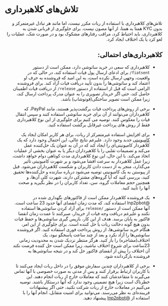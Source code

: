 # تلاش‌های کلاهبرداری
<div dir="rtl">
  
تلاش‌های کلاهبرداری با استفاده از ربات مکرر نیست، اما مانند هر تبادل غیرمتمرکز و بدون KYC همتا به همتا، از آنها مصون نیست. برای جلوگیری از قربانی شدن به کلاهبرداری، باید احتیاط کرد، مراقب رفتارهای مشکوک بود و در صورت شک، عملیات را لغو کرد یا یک اختلاف ایجاد کرد.
## کلاهبرداری‌های احتمالی:
- کلاهبرداری که سعی در خرید ساتوشی دارد، ممکن است از دستور `fiatsent/` برای ادعای ارسال پول فیات استفاده کند، در حالی که در واقعیت، وجهی ارسال نکرده است، به این امید که فروشنده به حرف او اعتماد کند و ساتوشی‌ها را بدون تأیید دریافت فیات آزاد کند. برای فروشنده الزامی است که قبل از استفاده از دستور `release/` از دریافت فیات اطمینان حاصل کند، حتی اگر خریدار تصویری را به عنوان مدرک پرداخت ارسال کند، زیرا ممکن است تصویر ساختگی(فوتوشاپ) باشد.
- برخی از روش‌های پرداخت فیات برگشت‌پذیر هستند، مانند PayPal، که کلاهبرداران می‌توانند از آن برای خرید ساتوشی استفاده کنند و سپس انتقال فیات را معکوس کنند. توصیه می کنیم برای جلوگیری از این نوع کلاهبرداری فقط از روش های پرداخت غیرقابل برگشت استفاده کنید.

- برای افزایش استفاده غیرمتمرکز از ربات، برای هر کاربر امکان ایجاد یک [کامیونیتی](https://lnp2pbot.com/learn/communities.html) جدبد وجود دارد. علیرغم نتایج عالی، این احتمال وجود دارد که یک کلاهبردار کامیونیتی‌ای را ایجاد کند که در آن به عنوان یک حل‌کننده عمل می‌کند و تصمیمات تقلبی را با کلاهبرداران دیگر یا به عنوان بخشی از عملیات اتخاذ می‌کند. با این حال، این نوع کلاهبرداری مدت کوتاهی دوام خواهد داشت، زیرا عمل کلاهبردار به سرعت افشا می‌شود و بر شهرت کامیونیتی تأثیر می‌گذارد، منجر به از دست دادن کاربران و شکست کلاهبرداران می‌شود. قبل از پیوستن به یک کامیونیتی توصیه می‌شود درباره سازنده و حل‌کننده‌ها تحقیق کنید، بررسی کنید که آیا گروه‌های مشترکی دارند، شهرت کلی آن‌ها، و همچنین حجم معاملات گروه، سن، تعداد کاربران را در نظر بگیرید و صحت آنها را تأیید کنید.

- یک فروشنده کلاهبردار ممکن است از فاکتورهای نگهداری شده در @lnp2pbot استفاده کند، که مدت زمان انقضای آنها حدود 23 ساعت است. آنها ممکن است از دستور  `/release`  برای آزاد کردن ساتوشی‌ها استفاده نکنند و علیرغم دریافت وجه فیات از خریدار، صبرکنند تا عمدت زمان انقضا فاکتور به پایان برسد. هدف از این کار، بازپس گیری ساتوشی‌ها و حفظ فیات بدون هیچ گونه دخالت ربات یا حل کننده است. برای جلوگیری از این امر، هنگام خرید ساتوشی‌ها، از روش پرداخت فوری استفاده کنید. اگر فروشنده ساتوشی‌ها را آزاد نکرد و بعد از چند ساعت پاسخگو نبود، یک اختلاف(مشاجره) را باز کنید. هرگز منتظر نزدیک شدن به محدودیت زمانی 23ساعت برای شروع اختلاف نباشید، زیرا ممکن است حل کننده فرصت نکند آن اختلاف را پیش از انقضای فاکتور حل کند و در نتیجه ساتوشی‌ها به فروشنده بازگردانده شود.

- برخی از کلاهبرداران چندین سفارش موفق را در داخل ربات ایجاد می‌کنند تا با کاربران ارتباط برقرار کنند و پس از مدتی به صورت خصوصی با آنها تماس می‌گیرند تا متقاعدشان کنند که معاملات خارج از ربات انجام دهند. این خطرناک است زیرا هیچ تضمینی وجود ندارد که آنها درستکار باشند. توصیه می‌کنیم در معاملات خارج از ربات شرکت نکنید، حتی اگر پیشنهادات فریبنده‌ای به نظر می‌رسند. می‌توانید برای امنیت متقابل، انجام آنها را با استفاده از [@lnp2pbot](https://t.me/lnp2pBot) پیشنهاد دهید.

</div>
